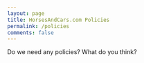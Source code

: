 ```yaml
---
layout: page
title: HorsesAndCars.com Policies
permalink: /policies
comments: false
---
```


Do we need any policies? What do you think? 

